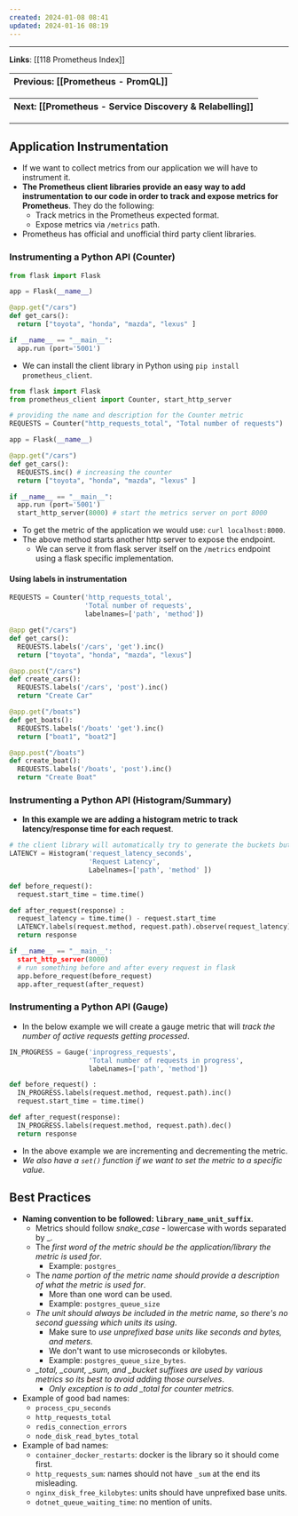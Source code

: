 ```yaml
---
created: 2024-01-08 08:41
updated: 2024-01-16 08:19
---
```

---
**Links**: [[118 Prometheus Index]]

| Previous: [[Prometheus - PromQL]] |
|-|

| Next: [[Prometheus - Service Discovery & Relabelling]] |
|-|

---
## Application Instrumentation
- If we want to collect metrics from our application we will have to instrument it.
- **The Prometheus client libraries provide an easy way to add instrumentation to our code in order to track and expose metrics for Prometheus**. They do the following:
	- Track metrics in the Prometheus expected format.
	- Expose metrics via `/metrics` path.
- Prometheus has official and unofficial third party client libraries.

### Instrumenting a Python API (Counter)
```python title:"example python flask api for instrumentation" fold
from flask import Flask

app = Flask(__name__)

@app.get("/cars")
def get_cars():
  return ["toyota", "honda", "mazda", "lexus" ]

if __name__ == "__main__":
  app.run (port='5001')
```

- We can install the client library in Python using `pip install prometheus_client`.

```python title:"initializing the counter metric" fold
from flask import Flask
from prometheus_client import Counter, start_http_server

# providing the name and description for the Counter metric
REQUESTS = Counter("http_requests_total", "Total number of requests")

app = Flask(__name__)

@app.get("/cars")
def get_cars():
  REQUESTS.inc() # increasing the counter
  return ["toyota", "honda", "mazda", "lexus" ]

if __name__ == "__main__":
  app.run (port='5001')
  start_http_server(8000) # start the metrics server on port 8000
```

- To get the metric of the application we would use: `curl localhost:8000`.
- The above method starts another http server to expose the endpoint. 
	- We can serve it from flask server itself on the `/metrics` endpoint using a flask specific implementation.

#### Using labels in instrumentation
```python title:"using labels with metrics" fold
REQUESTS = Counter('http_requests_total', 
				   'Total number of requests', 
				   labelnames=['path', 'method'])

@app get("/cars")
def get_cars():
  REQUESTS.labels('/cars', 'get').inc()
  return ["toyota", "honda", "mazda", "lexus"]

@app.post("/cars")
def create_cars():
  REQUESTS.labels('/cars', 'post').inc()
  return "Create Car"

@app.get("/boats")
def get_boats():
  REQUESTS.labels('/boats' 'get').inc()
  return ["boat1", "boat2"]

@app.post("/boats")
def create_boat():
  REQUESTS.labels('/boats', 'post').inc()
  return "Create Boat"
```

### Instrumenting a Python API (Histogram/Summary)

- **In this example we are adding a histogram metric to track latency/response time for each request**.

```python title:"histogram/summary API instrumentation" fold
# the client library will automatically try to generate the buckets but we can also specify it manually.
LATENCY = Histogram('request_latency_seconds', 
					'Request Latency',
					Labelnames=['path', 'method' ])

def before_request():
  request.start_time = time.time()

def after_request(response) :
  request_latency = time.time() - request.start_time
  LATENCY.labels(request.method, request.path).observe(request_latency)
  return response

if __name__ == "__main__':
  start_http_server(8000)
  # run something before and after every request in flask
  app.before_request(before_request)
  app.after_request(after_request)
```

### Instrumenting a Python API (Gauge)
- In the below example we will create a gauge metric that will *track the number of active requests getting processed*.

```python title:"gauge pythone API instrumentation" fold
IN_PROGRESS = Gauge('inprogress_requests',
					'Total number of requests in progress',
					labeLnames=['path', 'method'])

def before_request() :
  IN_PROGRESS.labels(request.method, request.path).inc()
  request.start_time = time.time()

def after_request(response):
  IN_PROGRESS.labels(request.method, request.path).dec()
  return response
```

- In the above example we are incrementing and decrementing the metric.
- *We also have a `set()` function if we want to set the metric to a specific value*.

## Best Practices
- **Naming convention to be followed: `library_name_unit_suffix`**.
	- Metrics should follow *snake_case* - lowercase with words separated by \_.
	- The *first word of the metric should be the application/library the metric is used for*.
		- Example: `postgres_`
	- The *name portion of the metric name should provide a description of what the metric is used for*. 
		- More than one word can be used.
		- Example: `postgres_queue_size`
	- *The unit should always be included in the metric name, so there's no second guessing which units its using*.
		- Make sure to *use unprefixed base units like seconds and bytes, and meters*. 
		- We don't want to use microseconds or kilobytes.
		- Example: `postgres_queue_size_bytes`.
	- *\_total, \_count, \_sum, and \_bucket suffixes are used by various metrics so its best to avoid adding those ourselves*.
		- *Only exception is to add \_total for counter metrics*.
- Example of good bad names:
	- `process_cpu_seconds`
	- `http_requests_total`
	- `redis_connection_errors`
	- `node_disk_read_bytes_total`
- Example of bad names:
	- `container_docker_restarts`: docker is the library so it should come first.
	- `http_requests_sum`: names should not have `_sum` at the end its misleading.
	- `nginx_disk_free_kilobytes`: units should have unprefixed base units.
	- `dotnet_queue_waiting_time`: no mention of units.